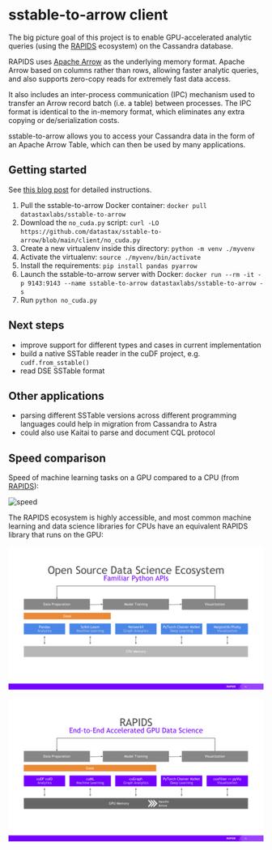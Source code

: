 # sstable-to-arrow client

The big picture goal of this project is to enable GPU-accelerated analytic queries (using the
[RAPIDS](https://rapids.ai/index.html) ecosystem) on the Cassandra database.

RAPIDS uses [Apache Arrow](http://arrow.apache.org/) as the underlying
memory format. Apache Arrow based on columns rather than rows, allowing faster analytic
queries, and also supports zero-copy reads for extremely fast data access.

It also includes an inter-process communication (IPC) mechanism used to transfer
an Arrow record batch (i.e. a table) between processes. The IPC format is
identical to the in-memory format, which eliminates any extra copying or
de/serialization costs.

sstable-to-arrow allows you to access your Cassandra data in the form of an Apache Arrow Table,
which can then be used by many applications.

## Getting started

See [this blog post](https://www.datastax.com/blog/analyzing-cassandra-data-using-gpus-part-2)
for detailed instructions.

1. Pull the sstable-to-arrow Docker container: `docker pull datastaxlabs/sstable-to-arrow`
2. Download the `no_cuda.py` script: `curl -LO https://github.com/datastax/sstable-to-arrow/blob/main/client/no_cuda.py`
3. Create a new virtualenv inside this directory: `python -m venv ./myvenv`
4. Activate the virtualenv: `source ./myvenv/bin/activate`
5. Install the requirements: `pip install pandas pyarrow`
6. Launch the sstable-to-arrow server with Docker: `docker run --rm -it -p 9143:9143 --name sstable-to-arrow datastaxlabs/sstable-to-arrow -s`
7. Run `python no_cuda.py`

## Next steps

- improve support for different types and cases in current implementation
- build a native SSTable reader in the cuDF project, e.g. `cudf.from_sstable()`
- read DSE SSTable format

## Other applications

- parsing different SSTable versions across different programming languages could help in migration from Cassandra to Astra
- could also use Kaitai to parse and document CQL protocol

## Speed comparison

Speed of machine learning tasks on a GPU compared to a CPU (from [RAPIDS](https://rapids.ai/about.html)):

![speed](https://rapids.ai/assets/images/rapids-end-to-end-performance-chart-oss-page-r4.svg)

The RAPIDS ecosystem is highly accessible, and most common machine learning and
data science libraries for CPUs have an equivalent RAPIDS library that runs on
the GPU:

![familiar python apis](assets/rapids-vs-cpu-1.png)

![rapids equivalents](assets/rapids-vs-cpu-2.png)

